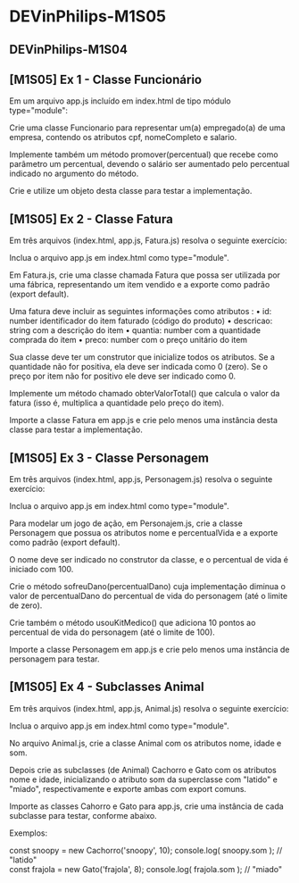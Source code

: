 # DEVinPhilips-M1S05
DEVinPhilips-M1S04
--
## [M1S05] Ex 1 - Classe Funcionário
Em um arquivo app.js incluído em index.html de tipo módulo type="module":

Crie uma classe Funcionario para representar um(a) empregado(a) de uma empresa, contendo os atributos cpf, nomeCompleto e salario.

Implemente também um método promover(percentual) que recebe como parâmetro um percentual, devendo o salário ser aumentado pelo percentual indicado no argumento do método.

Crie e utilize um objeto desta classe para testar a implementação.

## [M1S05] Ex 2 - Classe Fatura
Em três arquivos (index.html, app.js, Fatura.js) resolva o seguinte exercício:

Inclua o arquivo app.js em index.html como type="module".

Em Fatura.js, crie uma classe chamada Fatura que possa ser utilizada por uma fábrica, representando um item vendido e a exporte como padrão (export default).

Uma fatura deve incluir as seguintes informações como atributos :
• id: number identificador do item faturado (código do produto)
• descricao: string com a descrição do item
• quantia: number com a quantidade comprada do item
• preco: number com o preço unitário do item

Sua classe deve ter um construtor que inicialize todos os atributos.
Se a quantidade não for positiva, ela deve ser indicada como 0 (zero).
Se o preço por item não for positivo ele deve ser indicado como 0.

Implemente um método chamado obterValorTotal() que calcula o valor da fatura (isso é, multiplica a quantidade pelo preço do item).

Importe a classe Fatura em app.js e crie pelo menos uma instância desta classe para testar a implementação.

## [M1S05] Ex 3 - Classe Personagem
Em três arquivos (index.html, app.js, Personagem.js) resolva o seguinte exercício:

Inclua o arquivo app.js em index.html como type="module".

Para modelar um jogo de ação, em Personajem.js, crie a classe Personagem que possua os atributos nome e percentualVida e a exporte como padrão (export default).

O nome deve ser indicado no construtor da classe, e o percentual de vida é iniciado com 100.

Crie o método sofreuDano(percentualDano) cuja implementação diminua o valor de percentualDano do percentual de vida do personagem
(até o limite de zero).

Crie também o método usouKitMedico() que adiciona 10 pontos ao percentual de vida do personagem (até o limite de 100).

Importe a classe Personagem em app.js e crie pelo menos uma instância de personagem para testar.

## [M1S05] Ex 4 - Subclasses Animal
Em três arquivos (index.html, app.js, Animal.js) resolva o seguinte exercício:

Inclua o arquivo app.js em index.html como type="module".

No arquivo Animal.js, crie a classe Animal com os atributos nome, idade e som.

Depois crie as subclasses (de Animal) Cachorro e Gato com os atributos nome e idade, inicializando o atributo som da superclasse com "latido" e "miado", respectivamente e exporte ambas com export comuns.

Importe as classes Cahorro e Gato para app.js, crie uma instância de cada subclasse para testar, conforme abaixo.

Exemplos:

const snoopy = new Cachorro('snoopy', 10);
console.log( snoopy.som );   // "latido"     
const frajola = new Gato('frajola', 8);
console.log( frajola.som );   // "miado"